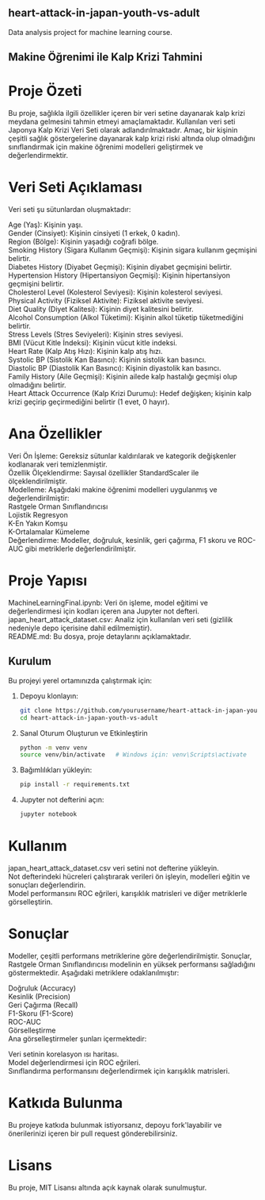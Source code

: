 ## heart-attack-in-japan-youth-vs-adult
Data analysis project for machine learning course.  
## Makine Öğrenimi ile Kalp Krizi Tahmini 
# Proje Özeti 
Bu proje, sağlıkla ilgili özellikler içeren bir veri setine dayanarak kalp krizi meydana gelmesini tahmin etmeyi amaçlamaktadır. Kullanılan veri seti Japonya Kalp Krizi Veri Seti olarak adlandırılmaktadır. Amaç, bir kişinin çeşitli sağlık göstergelerine dayanarak kalp krizi riski altında olup olmadığını sınıflandırmak için makine öğrenimi modelleri geliştirmek ve değerlendirmektir.  

# Veri Seti Açıklaması
Veri seti şu sütunlardan oluşmaktadır:  

Age (Yaş): Kişinin yaşı.  
Gender (Cinsiyet): Kişinin cinsiyeti (1 erkek, 0 kadın).  
Region (Bölge): Kişinin yaşadığı coğrafi bölge.  
Smoking History (Sigara Kullanım Geçmişi): Kişinin sigara kullanım geçmişini belirtir.  
Diabetes History (Diyabet Geçmişi): Kişinin diyabet geçmişini belirtir.  
Hypertension History (Hipertansiyon Geçmişi): Kişinin hipertansiyon geçmişini belirtir.  
Cholesterol Level (Kolesterol Seviyesi): Kişinin kolesterol seviyesi.  
Physical Activity (Fiziksel Aktivite): Fiziksel aktivite seviyesi.  
Diet Quality (Diyet Kalitesi): Kişinin diyet kalitesini belirtir.  
Alcohol Consumption (Alkol Tüketimi): Kişinin alkol tüketip tüketmediğini belirtir.  
Stress Levels (Stres Seviyeleri): Kişinin stres seviyesi.   
BMI (Vücut Kitle İndeksi): Kişinin vücut kitle indeksi.  
Heart Rate (Kalp Atış Hızı): Kişinin kalp atış hızı.  
Systolic BP (Sistolik Kan Basıncı): Kişinin sistolik kan basıncı.  
Diastolic BP (Diastolik Kan Basıncı): Kişinin diyastolik kan basıncı.  
Family History (Aile Geçmişi): Kişinin ailede kalp hastalığı geçmişi olup olmadığını belirtir.  
Heart Attack Occurrence (Kalp Krizi Durumu): Hedef değişken; kişinin kalp krizi geçirip geçirmediğini belirtir (1 evet, 0 hayır).  
# Ana Özellikler  
Veri Ön İşleme: Gereksiz sütunlar kaldırılarak ve kategorik değişkenler kodlanarak veri temizlenmiştir.  
Özellik Ölçeklendirme: Sayısal özellikler StandardScaler ile ölçeklendirilmiştir.  
Modelleme: Aşağıdaki makine öğrenimi modelleri uygulanmış ve değerlendirilmiştir:  
Rastgele Orman Sınıflandırıcısı  
Lojistik Regresyon  
K-En Yakın Komşu  
K-Ortalamalar Kümeleme  
Değerlendirme: Modeller, doğruluk, kesinlik, geri çağırma, F1 skoru ve ROC-AUC gibi metriklerle değerlendirilmiştir.  

# Proje Yapısı  
MachineLearningFinal.ipynb: Veri ön işleme, model eğitimi ve değerlendirmesi için kodları içeren ana Jupyter not defteri.  
japan_heart_attack_dataset.csv: Analiz için kullanılan veri seti (gizlilik nedeniyle depo içerisine dahil edilmemiştir).  
README.md: Bu dosya, proje detaylarını açıklamaktadır.

## Kurulum  

Bu projeyi yerel ortamınızda çalıştırmak için:  

1. Depoyu klonlayın:   
   ```bash
   git clone https://github.com/yourusername/heart-attack-in-japan-youth-vs-adult.git
   cd heart-attack-in-japan-youth-vs-adult
2. Sanal Oturum Oluşturun ve Etkinleştirin  
   ```bash
   python -m venv venv
   source venv/bin/activate   # Windows için: venv\Scripts\activate
3. Bağımlılıkları yükleyin:  
   ```bash
   pip install -r requirements.txt
4. Jupyter not defterini açın:  
   ```bash
   jupyter notebook
# Kullanım
japan_heart_attack_dataset.csv veri setini not defterine yükleyin.   
Not defterindeki hücreleri çalıştırarak verileri ön işleyin, modelleri eğitin ve sonuçları değerlendirin.  
Model performansını ROC eğrileri, karışıklık matrisleri ve diğer metriklerle görselleştirin.   
# Sonuçlar   
Modeller, çeşitli performans metriklerine göre değerlendirilmiştir. Sonuçlar, Rastgele Orman Sınıflandırıcısı modelinin en yüksek performansı sağladığını göstermektedir. Aşağıdaki metriklere odaklanılmıştır:   

Doğruluk (Accuracy)  
Kesinlik (Precision)   
Geri Çağırma (Recall)  
F1-Skoru (F1-Score)   
ROC-AUC    
Görselleştirme   
Ana görselleştirmeler şunları içermektedir:  
 
Veri setinin korelasyon ısı haritası.  
Model değerlendirmesi için ROC eğrileri.  
Sınıflandırma performansını değerlendirmek için karışıklık matrisleri.  
# Katkıda Bulunma  
Bu projeye katkıda bulunmak istiyorsanız, depoyu fork'layabilir ve önerilerinizi içeren bir pull request gönderebilirsiniz.    

# Lisans
Bu proje, MIT Lisansı altında açık kaynak olarak sunulmuştur.  


  




